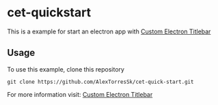 # cet-quickstart

This is a example for start an electron app with [Custom Electron Titlebar](https://github.com/AlexTorresSk/custom-electron-titlebar)

## Usage

To use this example, clone this repository

```
git clone https://github.com/AlexTorresSk/cet-quick-start.git
```

For more information visit: [Custom Electron Titlebar](https://github.com/AlexTorresSk/custom-electron-titlebar)
